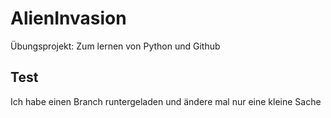 # AlienInvasion
Übungsprojekt: Zum lernen von Python und Github 

## Test
Ich habe einen Branch runtergeladen und ändere mal nur eine kleine Sache


